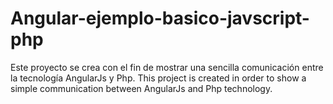 # Angular-ejemplo-basico-javscript-php
Este proyecto se crea con el fin de mostrar una sencilla comunicación entre la tecnología AngularJs y Php. This project is created in order to show a simple communication between AngularJs and Php technology.
